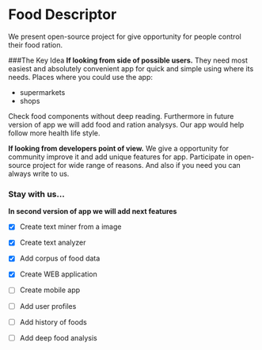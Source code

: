 # Food Descriptor

We present open-source project for give opportunity for people control their food ration.

###The Key Idea
**If looking from side of possible users.** They need most easiest and absolutely convenient
app for quick and simple using where its needs. 
Places where you could use the app: 
- supermarkets 
- shops  

Check food components without deep reading. Furthermore in future version of app we will 
add food and ration analysys. Our app would help follow more health life style.

**If looking from developers point of view.** We give a opportunity for community improve 
it and add unique features for app. Participate in open-source project for wide range of 
reasons. And also if you need you can always write to us.

### Stay with us...
**In second version of app we will add next features**

- [x] Create text miner from a image
- [x] Create text analyzer
- [x] Add corpus of food data
- [x] Create WEB application
- [ ] Create mobile app
- [ ] Add user profiles
- [ ] Add history of foods
- [ ] Add deep food analysis 

